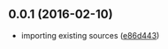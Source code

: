 <a name="0.0.1"></a>
## 0.0.1 (2016-02-10)


* importing existing sources ([e86d443](https://github.com/coldrye-es/ypo-lexer-i18next/commit/e86d443))



